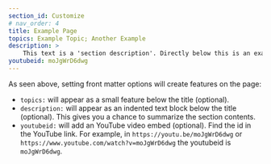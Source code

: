 ```yaml
---
section_id: Customize
# nav_order: 4
title: Example Page 
topics: Example Topic; Another Example
description: >
    This text is a 'section description'. Directly below this is an example section video embed. This demonstrates the front matter options in action.
youtubeid: moJgWrD6dwg
---
```


As seen above, setting front matter options will create features on the page:

- `topics:` will appear as a small feature below the title (optional). 
- `description:` will appear as an indented text block below the title (optional). This gives you a chance to summarize the section contents. 
- `youtubeid:` will add an YouTube video embed (optional). Find the id in the YouTube link. For example, in `https://youtu.be/moJgWrD6dwg` or `https://www.youtube.com/watch?v=moJgWrD6dwg` the youtubeid is `moJgWrD6dwg`.
